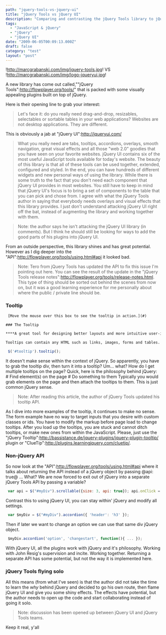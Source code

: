 ```yaml
---
path: "jquery-tools-vs-jquery-ui"
title: "jQuery Tools vs jQuery UI"
description: "Comparing and contrasting the jQuery Tools library to jQuery UI."
tags: 
  - "JavaScript & jQuery"
  - "jQuery"
  - "jQuery UI"
date: "2009-06-05T00:09:13.000Z"
draft: false
category: "test"
layout: "post"
---
```


!http://marcgrabanski.com/img/jquery-tools.jpg!
VS
!http://marcgrabanski.com/img/logo-jqueryui.jpg!

A new library has come out called,""jQuery Tools":http://flowplayer.org/tools/" that is packed with some visually appealing plugins built on top of jQuery.

Here is their opening line to grab your interest:
> Let's face it: do you really need drag-and-drop, resizables, selectables or sortable tables in your web applications? Websites are not desktop applications. They are different.

This is obviously a jab at "jQuery UI":http://jqueryui.com/
> What you really need are tabs, tooltips, accordions, overlays, smooth navigation, great visual effects and all those "web 2.0" goodies that you have seen on your favorite websites.
> jQuery UI contains six of the most useful JavaScript tools available for today's website. The beauty of this library is that all of these tools can be used together, extended, configured and styled. In the end, you can have hundreds of different widgets and new personal ways of using the library.
> While there is some truth to the fact that you don't need each component that jQuery UI provides in most websites. You still have to keep in mind that jQuery UI's focus is to bring a set of components to the table that you can pick and chose from.
> I agree with what the jQuery Tools author in saying that everybody needs overlays and visual effects that this library provides. I just don't understand attacking jQuery UI right off the bat, instead of augmenting the library and working together with them.

> Note: the author says he isn't attacking the jQuery UI library (in comments). But I think he should still be looking for ways to add the good parts of his plugins into jQuery UI.

From an outside perspective, this library shines and has great potential. However as I dig deeper into the "API":http://flowplayer.org/tools/using.html#api it looked bad.
> Note: Tero from jQuery Tools has updated the API to fix this issue I'm pointing out here. You can see the result of the update in the "jQuery Tools release notes":http://flowplayer.org/tools/release-notes.html. This type of thing should be sorted out behind the scenes from now on, but it was a good learning experience for me personally about where the public / private line should be.

### Tooltip
```html
 [Move the mouse over this box to see the tooltip in action.](#)

### The Tooltip

****A great tool for designing better layouts and more intuitive user-interfaces.****

Tooltips can contain any HTML such as links, images, forms and tables. This tooltip is vertically centered on the top edge of the trigger element

```

```js
 $('#tooltip').tooltip();
```

It doesn't make sense within the context of jQuery. So apparently, you have to grab the tooltip div, then turn it into a tooltip? Um... what? How do I get multiple tooltips on the page? Quick, here is the philosophy behind jQuery: # Find element(s) on the page # Do something to them Typically you would grab elements on the page and then attach the tooltips to them. This is just common jQuery sense.
> Note: After reading this article, the author of jQuery Tools updated his tooltip API.

As I dive into more examples of the tooltip, it continues to make no sense. The form example have no way to target inputs that you desire with custom classes or ids. You have to modify the markup before page load to change tooltips. After you load up the tooltips, you are stuck and cannot ditch tooltips, or make new ones from within the JavaScript. Please, just use the "jQuery Tooltip":http://bassistance.de/jquery-plugins/jquery-plugin-tooltip/ plugin or "ClueTip":http://plugins.learningjquery.com/cluetip/.

### Non-jQuery API
So now look at the "API":http://flowplayer.org/tools/using.html#api where it talks about returning the API instead of a jQuery object by passing @api: true@ ... What? We are now forced to exit out of jQuery into a separate jQuery Tools API by passing a variable?
```js
 var api = $("#myDiv").scrollable({size: 3, api: true}); api.onClick = function(){ ...
```

Contrast this to using jQuery UI, you can stay within' jQuery and modify all settings.
```js
 var $myDiv = $("#myDiv").accordion({ 'header': 'h3' });
```

Then if later we want to change an option we can use that same div jQuery object.
```js
 $myDiv.accordion('option', 'changestart', function(){ ... });
```

With jQuery UI, all the plugins work with jQuery and it's philosophy. Working with John Resig's supervision and incite. Working together. Returning a separate API has some potential, but not the way it is implemented here.

### jQuery Tools flying solo
All this means (from what I've seen) is that the author did not take the time to learn the *why* behind jQuery and decided to go his own route, then flame jQuery UI and give you some shiny effects. The effects have potential, but the author needs to open up the code and start collaborating instead of going it solo.
> Note: discussion has been opened up between jQuery UI and jQuery Tools teams.

Keep it real, y'all